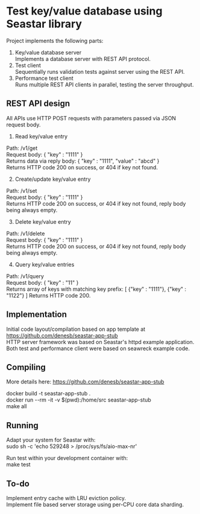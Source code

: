 # Test key/value database using Seastar library

Project implements the following parts:

1. Key/value database server  
   Implements a database server with REST API protocol.
2. Test client  
   Sequentially runs validation tests against server using the REST API.
3. Performance test client  
   Runs multiple REST API clients in parallel, testing the server throughput.


## REST API design

All APIs use HTTP POST requests with parameters passed via JSON request body.

1. Read key/value entry

Path: /v1/get  
Request body:  { "key" : "1111" }  
Returns data via reply body: { "key" : "1111", "value" : "abcd" }  
Returns HTTP code 200 on success, or 404 if key not found.

2. Create/update key/value entry

Path: /v1/set  
Request body: { "key" : "1111" }  
Returns HTTP code 200 on success, or 404 if key not found, reply body being always empty.

3. Delete key/value entry

Path: /v1/delete  
Request body: { "key" : "1111" }  
Returns HTTP code 200 on success, or 404 if key not found, reply body being always empty.

4. Query key/value entries

Path: /v1/query  
Request body: { "key" : "11" }  
Returns array of keys with matching key prefix: [ {"key" : "1111"}, {"key" : "1122"} ]
Returns HTTP code 200.

## Implementation

Initial code layout/compilation based on app template at https://github.com/denesb/seastar-app-stub  
HTTP server framework was based on Seastar's httpd example application.  
Both test and performance client were based on seawreck example code.

## Compiling

More details here: https://github.com/denesb/seastar-app-stub

docker build -t seastar-app-stub .  
docker run --rm -it -v $(pwd):/home/src seastar-app-stub  
make all  

## Running

Adapt your system for Seastar with:  
sudo sh -c 'echo 529248 > /proc/sys/fs/aio-max-nr'

Run test within your development container with:  
make test

## To-do

Implement entry cache with LRU eviction policy.  
Implement file based server storage using per-CPU core data sharding.